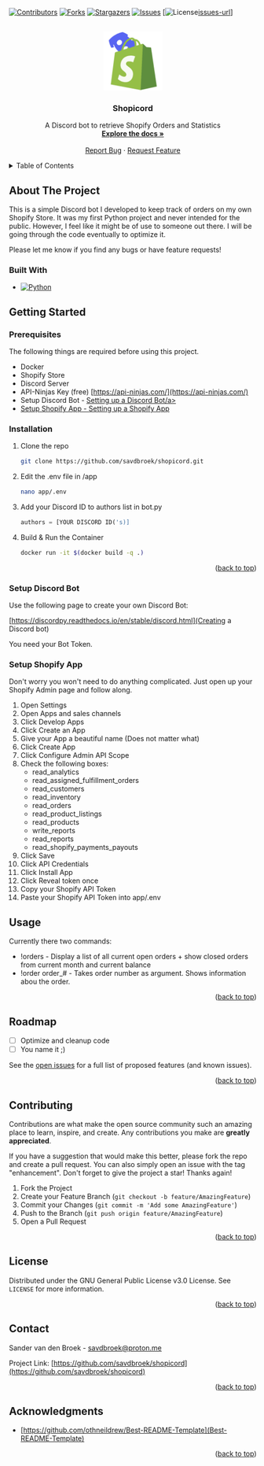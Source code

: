 <!-- Improved compatibility of back to top link: See: https://github.com/othneildrew/Best-README-Template/pull/73 -->
<a name="readme-top"></a>

[![Contributors][contributors-shield]][contributors-url]
[![Forks][forks-shield]][forks-url]
[![Stargazers][stars-shield]][stars-url]
[![Issues][issues-shield]][issues-url]
[![License][license-shield][issues-url]]



<!-- PROJECT LOGO -->
<br />
<div align="center">
  <a href="https://github.com/savdbroek/shopicord">
    <img src="images/shopicord.png" alt="Logo" width="120" height="120">
  </a>

<h3 align="center">Shopicord</h3>

  <p align="center">
    A Discord bot to retrieve Shopify Orders and Statistics
    <br />
    <a href="https://github.com/savdbroek/shopicord"><strong>Explore the docs »</strong></a>
    <br />
    <br />
    <a href="https://github.com/savdbroek/shopicord/issues">Report Bug</a>
    ·
    <a href="https://github.com/savdbroek/shopicord/issues">Request Feature</a>
  </p>
</div>



<!-- TABLE OF CONTENTS -->
<details>
  <summary>Table of Contents</summary>
  <ol>
    <li>
      <a href="#about-the-project">About The Project</a>
      <ul>
        <li><a href="#built-with">Built With</a></li>
      </ul>
    </li>
    <li>
      <a href="#getting-started">Getting Started</a>
      <ul>
        <li><a href="#prerequisites">Prerequisites</a></li>
        <li><a href="#installation">Installation</a></li>
        <li><a href="#setup-discord-bot">Setup Discord bot</a></li>
        <li><a href="#setup-shopify-app">Setup Shopify App</a></li>
      </ul>
    </li>
    <li><a href="#usage">Usage</a></li>
    <li><a href="#roadmap">Roadmap</a></li>
    <li><a href="#contributing">Contributing</a></li>
    <li><a href="#license">License</a></li>
    <li><a href="#contact">Contact</a></li>
    <li><a href="#acknowledgments">Acknowledgments</a></li>
  </ol>
</details>



<!-- ABOUT THE PROJECT -->
## About The Project

This is a simple Discord bot I developed to keep track of orders on my own Shopify Store. It was my first Python project and never intended for the public.
However, I feel like it might be of use to someone out there. I will be going through the code eventually to optimize it.

Please let me know if you find any bugs or have feature requests!




### Built With

* [![Python][Python.org]][Python-url]




<!-- GETTING STARTED -->
## Getting Started

### Prerequisites

The following things are required before using this project.
* Docker
* Shopify Store
* Discord Server
* API-Ninjas Key (free) [https://api-ninjas.com/](https://api-ninjas.com/)
* Setup Discord Bot - <a href="#discord-bot">Setting up a Discord Bot/a>
* Setup Shopify App - <a href="#shopify-app">Setting up a Shopify App</a>

### Installation

1. Clone the repo
   ```sh
   git clone https://github.com/savdbroek/shopicord.git
   ```
2. Edit the .env file in /app
   ```sh
   nano app/.env
   ```
3. Add your Discord ID to authors list in bot.py
   ```python
   authors = [YOUR DISCORD ID('s)]
   ```
4. Build & Run the Container
   ```sh
   docker run -it $(docker build -q .)
   ```

<p align="right">(<a href="#readme-top">back to top</a>)</p>

<!-- Setup Discord Bot -->
### Setup Discord Bot

Use the following page to create your own Discord Bot:

[https://discordpy.readthedocs.io/en/stable/discord.html](Creating a Discord bot)

You need your Bot Token.

<!-- Creating Shopify App -->
### Setup Shopify App

Don't worry you won't need to do anything complicated. Just open up your Shopify Admin page and follow along.

1. Open Settings
2. Open Apps and sales channels
3. Click Develop Apps
4. Click Create an App
5. Give your App a beautiful name (Does not matter what)
6. Click Create App
7. Click Configure Admin API Scope
8. Check the following boxes:
   * read_analytics
   * read_assigned_fulfillment_orders
   * read_customers
   * read_inventory
   * read_orders
   * read_product_listings
   * read_products
   * write_reports
   * read_reports
   * read_shopify_payments_payouts
9. Click Save
10. Click API Credentials
11. Click Install App
12. Click Reveal token once
13. Copy your Shopify API Token
14. Paste your Shopify API Token into app/.env


<!-- USAGE EXAMPLES -->
## Usage

Currently there two commands:

* !orders - Display a list of all current open orders + show closed orders from current month and current balance
* !order order_# - Takes order number as argument. Shows information abou the order.

<p align="right">(<a href="#readme-top">back to top</a>)</p>


<!-- ROADMAP -->
## Roadmap

- [ ] Optimize and cleanup code
- [ ] You name it ;)

See the [open issues](https://github.com/savdbroek/shopicord/issues) for a full list of proposed features (and known issues).

<p align="right">(<a href="#readme-top">back to top</a>)</p>


<!-- CONTRIBUTING -->
## Contributing

Contributions are what make the open source community such an amazing place to learn, inspire, and create. Any contributions you make are **greatly appreciated**.

If you have a suggestion that would make this better, please fork the repo and create a pull request. You can also simply open an issue with the tag "enhancement".
Don't forget to give the project a star! Thanks again!

1. Fork the Project
2. Create your Feature Branch (`git checkout -b feature/AmazingFeature`)
3. Commit your Changes (`git commit -m 'Add some AmazingFeature'`)
4. Push to the Branch (`git push origin feature/AmazingFeature`)
5. Open a Pull Request

<p align="right">(<a href="#readme-top">back to top</a>)</p>



<!-- LICENSE -->
## License

Distributed under the GNU General Public License v3.0 License. See `LICENSE` for more information.

<p align="right">(<a href="#readme-top">back to top</a>)</p>



<!-- CONTACT -->
## Contact

Sander van den Broek - savdbroek@proton.me

Project Link: [https://github.com/savdbroek/shopicord](https://github.com/savdbroek/shopicord)

<p align="right">(<a href="#readme-top">back to top</a>)</p>



<!-- ACKNOWLEDGMENTS -->
## Acknowledgments

* [https://github.com/othneildrew/Best-README-Template](Best-README-Template)

<p align="right">(<a href="#readme-top">back to top</a>)</p>



<!-- MARKDOWN LINKS & IMAGES -->
<!-- https://www.markdownguide.org/basic-syntax/#reference-style-links -->
[contributors-shield]: https://img.shields.io/github/contributors/savdbroek/shopicord.svg?style=for-the-badge
[contributors-url]: https://github.com/savdbroek/shopicord/graphs/contributors
[forks-shield]: https://img.shields.io/github/forks/savdbroek/shopicord.svg?style=for-the-badge
[forks-url]: https://github.com/savdbroek/shopicord/network/members
[stars-shield]: https://img.shields.io/github/stars/savdbroek/shopicord.svg?style=for-the-badge
[stars-url]: https://github.com/savdbroek/shopicord/stargazers
[issues-shield]: https://img.shields.io/github/issues/savdbroek/shopicord.svg?style=for-the-badge
[issues-url]: https://github.com/savdbroek/shopicord/issues
[license-shield]: https://img.shields.io/github/license/savdbroek/shopicord.svg?style=for-the-badge
[license-url]: https://github.com/savdbroek/shopicord/blob/master/LICENSE.txt
[Python.org]: https://img.shields.io/badge/Python-3776AB?style=for-the-badge&logo=python&logoColor=white
[Python-url]: https://python.org
